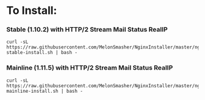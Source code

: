 # To Install:

### Stable (1.10.2) with HTTP/2 Stream Mail Status RealIP

```shell
curl -sL https://raw.githubusercontent.com/MelonSmasher/NginxInstaller/master/nginx-stable-install.sh | bash -
```

### Mainline (1.11.5) with HTTP/2 Stream Mail Status RealIP

```shell
curl -sL https://raw.githubusercontent.com/MelonSmasher/NginxInstaller/master/nginx-mainline-install.sh | bash -
```